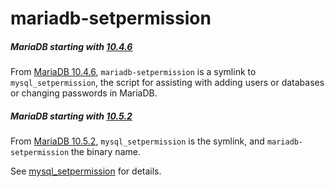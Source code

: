 # mariadb-setpermission

##### MariaDB starting with [10.4.6](/kb/en/mariadb-1046-release-notes/)

From [MariaDB 10.4.6](/kb/en/mariadb-1046-release-notes/), `mariadb-setpermission` is a symlink to `mysql_setpermission`, the script for assisting with adding users or databases or changing passwords in MariaDB.

##### MariaDB starting with [10.5.2](/kb/en/mariadb-1052-release-notes/)

From [MariaDB 10.5.2](/kb/en/mariadb-1052-release-notes/), `mysql_setpermission` is the symlink, and `mariadb-setpermission` the binary name.

See [mysql_setpermission](/clients-utilities/mysql_setpermission/) for details.